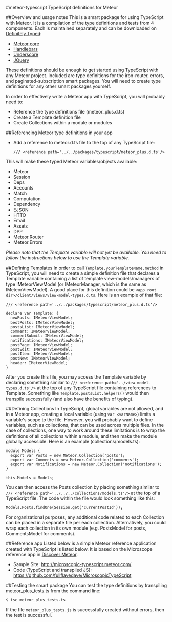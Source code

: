 #meteor-typescript
TypeScript definitions for Meteor


##Overview and usage notes
This is a smart package for using TypeScript with Meteor.  It is a compilation of the type definitions and tests from 4 components.  Each is maintained separately and can be downloaded on [Definitely Typed](https://github.com/borisyankov/DefinitelyTyped/):
- [Meteor core](https://github.com/borisyankov/DefinitelyTyped/tree/master/meteor)
- [Handlebars](https://github.com/borisyankov/DefinitelyTyped/tree/master/handlebars)
- [Underscore](https://github.com/borisyankov/DefinitelyTyped/tree/master/underscore)
- [JQuery](https://github.com/borisyankov/DefinitelyTyped/tree/master/jquery)

These definitions should be enough to get started using TypeScript with any Meteor project.  Included are type definitions for the iron-router, errors, and paginated-subscription smart packages.  You will need to create type definitions for any other smart packages yourself.

In order to effectively write a Meteor app with TypeScript, you will probably need to:

- Reference the type definitions file (meteor_plus.d.ts)
- Create a Template definition file
- Create Collections within a module or modules


##Referencing Meteor type definitions in your app
- Add a reference to meteor.d.ts file to the top of any TypeScript file:

	`/// <reference path='../../packages/typescript/meteor_plus.d.ts'/>`


This will make these typed Meteor variables/objects available:

- Meteor
- Session
- Deps
- Accounts
- Match
- Computation
- Dependency
- EJSON
- HTTO
- Email
- Assets
- DPP
- Meteor.Router
- Meteor.Errors

*Please note that the Template variable will not yet be available.  You need to follow the instructions below to use the Template variable.*


##Defining Templates
In order to call `Template.yourTemplateName.method` in TypeScript, you will need to create a simple definition file that declares a Template variable containing a list of template view-models/managers of type IMeteorViewModel (or IMeteorManager, which is the same as IMeteorViewModel).  A good place for this definition could be `<app root dir>/client/views/view-model-types.d.ts`.  Here is an example of that file:

	/// <reference path='../../packages/typescript/meteor_plus.d.ts'/>

	declare var Template: {
	  newPosts: IMeteorViewModel;
	  bestPosts: IMeteorViewModel;
	  postsList: IMeteorViewModel;
	  comment: IMeteorViewModel;
	  commentSubmit: IMeteorViewModel;
	  notifications: IMeteorViewModel;
	  postPage: IMeteorViewModel;
	  postEdit: IMeteorViewModel;
	  postItem: IMeteorViewModel;
	  postNew: IMeteorViewModel;
	  header: IMeteorViewModel;
	}

After you create this file, you may access the Template variable by declaring something similar to `/// <reference path='../view-model-types.d.ts'/>` at the top of any TypeScript file containing references to Template.  Something like `Template.postsList.helpers()` would then transpile successfully (and also have the benefits of typing).


##Defining Collections
In TypeScript, global variables are not allowed, and in a Meteor app, creating a local variable (using `var <varName>`) limits a variable's scope to the file.  However, you will probably want to define variables, such as collections, that can be used across multiple files.  In the case of collections, one way to work around these limitations is to wrap the definitions of all collections within a module, and then make the module globally accessible.  Here is an example (collections/models.ts):

	module Models {
	  export var Posts = new Meteor.Collection('posts');
	  export var Comments = new Meteor.Collection('comments');
	  export var Notifications = new Meteor.Collection('notifications');
	}

	this.Models = Models;

You can then access the Posts collection by placing something similar to `/// <reference path='../../../collections/models.ts'/>` at the top of a TypeScript file.  The code within the file would look something like this:

	Models.Posts.findOne(Session.get('currentPostId'));

For organizational purposes, any additional code related to each Collection can be placed in a separate file per each collection.  Alternatively, you could wrap each collection in its own module (e.g. PostsModel for posts, CommentsModel for comments).


##Reference app
Listed below is a simple Meteor reference application created with TypeScript is listed below.  It is based on the Microscope reference app in [Discover Meteor](http://www.discovermeteor.com/ "http://www.discovermeteor.com/").

- Sample Site:  <http://microscopic-typescript.meteor.com/>
- Code (TypeScript and transpiled JS):  <https://github.com/fullflavedave/MicroscopicTypeScript>

##Testing the smart package
You can test the type definitions by transpiling meteor_plus_tests.ts from the command line:

	$ tsc meteor_plus_tests.ts

If the file `meteor_plus_tests.js` is successfully created without errors, then the test is successful.